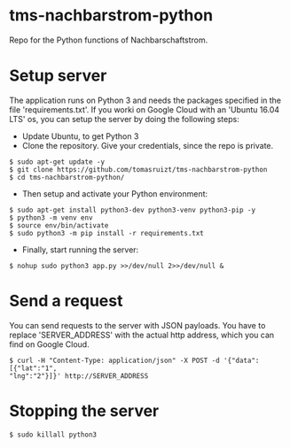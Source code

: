 # tms-nachbarstrom-python
Repo for the Python functions of Nachbarschaftstrom.
# Setup server
The application runs on Python 3 and needs the packages specified 
in the file 'requirements.txt'. If you worki on Google 
Cloud with an 'Ubuntu 16.04 LTS' os, you can setup the server by doing the 
following steps:
* Update Ubuntu, to get Python 3
* Clone the repository. Give your credentials, since the repo is private.

````commandline
$ sudo apt-get update -y
$ git clone https://github.com/tomasruizt/tms-nachbarstrom-python
$ cd tms-nachbarstrom-python/
````

* Then setup and activate your Python environment:
```commandline
$ sudo apt-get install python3-dev python3-venv python3-pip -y
$ python3 -m venv env
$ source env/bin/activate
$ sudo python3 -m pip install -r requirements.txt
```

* Finally, start running the server:
```commandline
$ nohup sudo python3 app.py >>/dev/null 2>>/dev/null &
```

# Send a request
You can send requests to the server with JSON payloads. You have to 
replace 'SERVER_ADDRESS' with the actual http address, which you can
find on Google Cloud.
```commandline
$ curl -H "Content-Type: application/json" -X POST -d '{"data":[{"lat":"1",
"lng":"2"}]}' http://SERVER_ADDRESS
```

# Stopping the server
```commandline
$ sudo killall python3
```